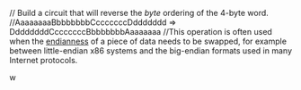 // Build a circuit that will reverse the _byte_ ordering of the 4-byte word.
//AaaaaaaaBbbbbbbbCcccccccDddddddd => DdddddddCcccccccBbbbbbbbAaaaaaaa
//This operation is often used when the [endianness](https://en.wikipedia.org/wiki/Endianness) of a piece of data needs to be swapped, for example between little-endian x86 systems and the big-endian formats used in many Internet protocols.

w